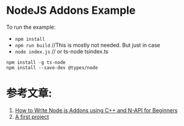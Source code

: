# NodeJS Addons Example

To run the example:
- `npm install`
- `npm run build` //This is mostly not needed. But just in case
- `node index.js` // or ts-node tsindex.ts

```
npm install -g ts-node
npm install --save-dev @types/node
```

# 参考文章:
1. [How to Write Node.js Addons using C++ and N-API for Beginners](https://morioh.com/p/e1a6f79af449)
2. [A first project](https://nodejs.github.io/node-addon-examples/getting-started/first/)